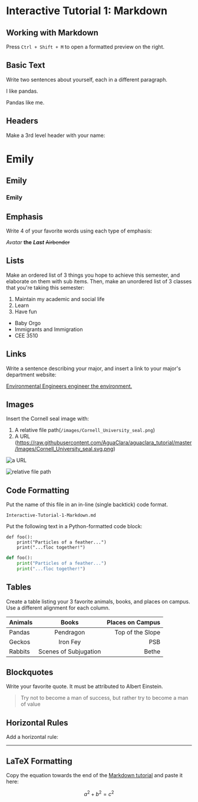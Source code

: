# Interactive Tutorial 1: Markdown

## Working with Markdown

Press `Ctrl + Shift + M` to open a formatted preview on the right.

## Basic Text

Write two sentences about yourself, each in a different paragraph.

I like pandas.

Pandas like me.

## Headers

Make a 3rd level header with your name:

# Emily
## Emily
### Emily

## Emphasis

Write 4 of your favorite words using each type of emphasis:

*Avatar*
**the**
***Last***
~~Airbender~~

## Lists

Make an ordered list of 3 things you hope to achieve this semester, and elaborate on them with sub items. Then, make an unordered list of 3 classes that you're taking this semester:

1. Maintain my academic and social life
2. Learn
3. Have fun

- Baby Orgo
- Immigrants and Immigration
- CEE 3510

## Links

Write a sentence describing your major, and insert a link to your major's department website:

[Environmental Engineers engineer the environment.](https://www.cee.cornell.edu/cee)

## Images

Insert the Cornell seal image with:
  1. A relative file path(`/images/Cornell_University_seal.png`)
  2. A URL (https://raw.githubusercontent.com/AguaClara/aguaclara_tutorial/master/Images/Cornell_University_seal.svg.png)

![a URL](https://images.ecosia.org/LPj42R0GlqvilleKGe0BzUwyzAk=/0x390/smart/https%3A%2F%2Fupload.wikimedia.org%2Fwikipedia%2Fcommons%2Fthumb%2F4%2F47%2FCornell_University_seal.svg%2F1200px-Cornell_University_seal.svg.png)

![relative file path](/images/Cornell_University_seal.png)


## Code Formatting

Put the name of this file in an in-line (single backtick) code format.

`Interactive-Tutorial-1-Markdown.md`

Put the following text in a Python-formatted code block:

```
def foo():
    print("Particles of a feather...")
    print("...floc together!")
```

```Python
def foo():
    print("Particles of a feather...")
    print("...floc together!")
```

## Tables

Create a table listing your 3 favorite animals, books, and places on campus. Use a different alignment for each column.

| Animals | Books | Places on Campus |
| --- | :---: | ---: |
| Pandas | Pendragon | Top of the Slope |
| Geckos | Iron Fey | PSB |
| Rabbits | Scenes of Subjugation | Bethe |


## Blockquotes

Write your favorite quote. It must be attributed to Albert Einstein.

> Try not to become a man of success, but rather try to become a man of value

## Horizontal Rules

Add a horizontal rule:

---

## LaTeX Formatting

Copy the equation towards the end of the [Markdown tutorial](https://github.com/AguaClara/aguaclara_tutorial/wiki/Markdown#latex-formatting) and paste it here:

$$ a^2 + b^2 = c^2 $$

